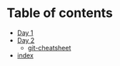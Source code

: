 # Table of contents

* [Day 1](README.md)
* [Day 2](day-2/README.md)
  * [git-cheatsheet](day-2/git-cheatsheet.md)
* [index](untitled.md)

